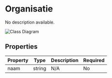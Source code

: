 # Organisatie

No description available.

![Class Diagram](https://github.com/CommonGateway/CustomerInteractionBundle/blob/bericht-schema/docs/schema/klant.organisatie.svg)

## Properties

| Property | Type | Description | Required |
|----------|------|-------------|----------|
| naam | string | N/A | No |
